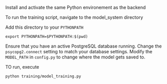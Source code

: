 Install and activate the same Python environement as the backend

To run the training script, navigate to the model_system directory

Add this directory to your `PYTHONPATH`
```
export PYTHONPATH=$PYTHONPATH:$(pwd)
```

Ensure that you have an active PostgreSQL database running. Change the `psycopg2.connect` setting to match your database settings. Modify the `MODEL_PATH` in `config.py` to change where the model gets saved to.

TO run, execute
```
python training/model_training.py
```